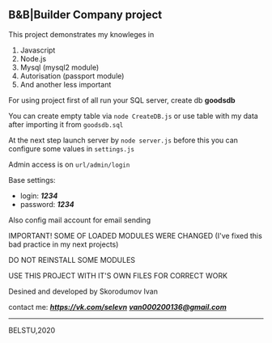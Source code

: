 B&B|Builder Company project
---
This project demonstrates my knowleges in
1. Javascript
2. Node.js
3. Mysql (mysql2 module)
4. Autorisation (passport module)
5. And another less important

For using project first of all run your SQL server, create db **goodsdb**

You can create empty table via `node CreateDB.js` or use table with my data
after importing it from `goodsdb.sql`

At the next step launch server by `node server.js`
before this you can configure some values in `settings.js`

Admin access is on `url/admin/login`

Base settings: 
* login: ***1234***
* password: ***1234***

Also config mail account for email sending

IMPORTANT! SOME OF LOADED MODULES WERE CHANGED (I've fixed this bad practice in my next projects)

DO NOT REINSTALL SOME MODULES

USE THIS PROJECT WITH IT'S OWN FILES FOR CORRECT WORK

Desined and developed by Skorodumov Ivan

contact me:
***https://vk.com/selevn***
***van000200136@gmail.com***

---
BELSTU,2020
